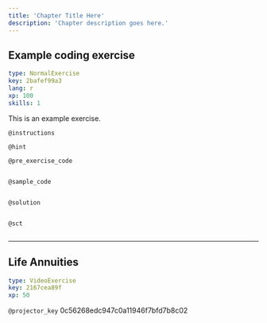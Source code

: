 ```yaml
---
title: 'Chapter Title Here'
description: 'Chapter description goes here.'
---
```


## Example coding exercise

```yaml
type: NormalExercise
key: 2bafef99a3
lang: r
xp: 100
skills: 1
```

This is an example exercise.

`@instructions`


`@hint`


`@pre_exercise_code`
```{r}

```

`@sample_code`
```{r}

```

`@solution`
```{r}

```

`@sct`
```{r}

```

---

## Life Annuities

```yaml
type: VideoExercise
key: 2167cea89f
xp: 50
```

`@projector_key`
0c56268edc947c0a11946f7bfd7b8c02
